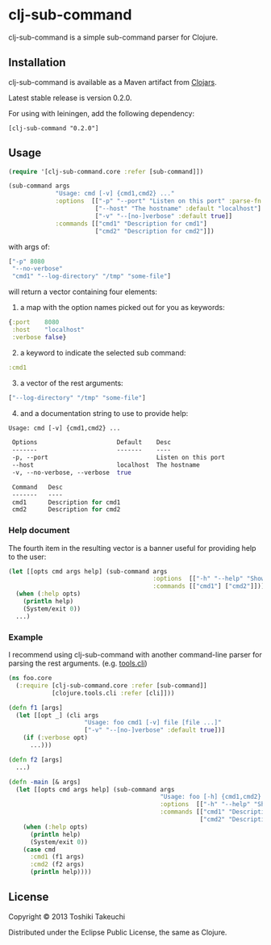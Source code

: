 # clj-sub-command

clj-sub-command is a simple sub-command parser for Clojure.

## Installation

clj-sub-command is available as a Maven artifact from [Clojars][1].

Latest stable release is version 0.2.0.

For using with leiningen, add the following dependency:

```
[clj-sub-command "0.2.0"]
```

## Usage

```clojure
(require '[clj-sub-command.core :refer [sub-command]])

(sub-command args
             "Usage: cmd [-v] {cmd1,cmd2} ..."
             :options  [["-p" "--port" "Listen on this port" :parse-fn #(Integer. %)]
                        ["--host" "The hostname" :default "localhost"]
                        ["-v" "--[no-]verbose" :default true]]
             :commands [["cmd1" "Description for cmd1"]
                        ["cmd2" "Description for cmd2"]])
```

with args of:

```clojure
["-p" 8080
 "--no-verbose"
 "cmd1" "--log-directory" "/tmp" "some-file"]
```

will return a vector containing four elements:

1) a map with the option names picked out for you as keywords:

```clojure
{:port    8080
 :host    "localhost"
 :verbose false}
```

2) a keyword to indicate the selected sub command:

```clojure
:cmd1
```

3) a vector of the rest arguments:

```clojure
["--log-directory" "/tmp" "some-file"]
```

4) and a documentation string to use to provide help:

```clojure
Usage: cmd [-v] {cmd1,cmd2} ...

 Options                      Default    Desc
 -------                      -------    ----
 -p, --port                              Listen on this port
 --host                       localhost  The hostname
 -v, --no-verbose, --verbose  true

 Command   Desc
 -------   ----
 cmd1      Description for cmd1
 cmd2      Description for cmd2

```

### Help document

The fourth item in the resulting vector is a banner useful for providing help to the user:

```clojure
(let [[opts cmd args help] (sub-command args
                                        :options  [["-h" "--help" "Show help" :default false :flag true]]
                                        :commands [["cmd1"] ["cmd2"]])]
  (when (:help opts)
    (println help)
    (System/exit 0))
  ...)
```

### Example

I recommend using clj-sub-command with another command-line parser for parsing the rest arguments.
(e.g. [tools.cli][2])

```clojure
(ns foo.core
  (:require [clj-sub-command.core :refer [sub-command]]
            [clojure.tools.cli :refer [cli]]))

(defn f1 [args]
  (let [[opt _] (cli args
                     "Usage: foo cmd1 [-v] file [file ...]"
                     ["-v" "--[no-]verbose" :default true])]
    (if (:verbose opt)
      ...)))

(defn f2 [args]
  ...)

(defn -main [& args]
  (let [[opts cmd args help] (sub-command args
                                          "Usage: foo [-h] {cmd1,cmd2} ..."
                                          :options  [["-h" "--help" "Show help" :default false :flag true]]
                                          :commands [["cmd1" "Description for cmd1"]
                                                     ["cmd2" "Description for cmd2"]])]
    (when (:help opts)
      (println help)
      (System/exit 0))
    (case cmd
      :cmd1 (f1 args)
      :cmd2 (f2 args)
      (println help))))
```

## License

Copyright © 2013 Toshiki Takeuchi

Distributed under the Eclipse Public License, the same as Clojure.

[1]: https://clojars.org/clj-sub-command
[2]: https://github.com/clojure/tools.cli
